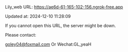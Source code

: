 Lily_web URL: https://ae6d-61-165-102-156.ngrok-free.app

Updated at: 2024-12-10 11:28:09

If you cannot open this URL, the server might be down.

Please contact: 

goley04@foxmail.com Or Wechat:GL_yeaH
